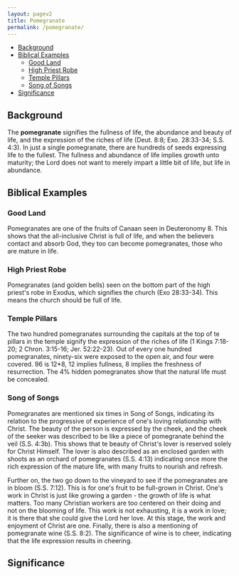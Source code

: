 ```yaml
---
layout: pagev2
title: Pomegranate
permalink: /pomegranate/
---
```

- [Background](#background)
- [Biblical Examples](#biblical-examples)
  - [Good Land](#good-land)
  - [High Priest Robe](#high-priest-robe)
  - [Temple Pillars](#temple-pillars)
  - [Song of Songs](#song-of-songs)
- [Significance](#significance)

## Background

The **pomegranate** signifies the fullness of life, the abundance and beauty of life, and the expression of the riches of life (Deut. 8:8; Exo. 28:33-34; S.S. 4:3). In just a single pomegranate, there are hundreds of seeds expressing life to the fullest. The fullness and abundance of life implies growth unto maturity; the Lord does not want to merely impart a little bit of life, but life in abundance. 

## Biblical Examples

### Good Land

Pomegranates are one of the fruits of Canaan seen in Deuteronomy 8. This shows that the all-inclusive Christ is full of life, and when the believers contact and absorb God, they too can become pomegranates, those who are mature in life.

### High Priest Robe

Pomegranates (and golden bells) seen on the bottom part of the high priest's robe in Exodus, which signifies the church (Exo 28:33-34). This means the church should be full of life. 

### Temple Pillars

The two hundred pomegranates surrounding the capitals at the top of te pillars in the temple signify the expression of the riches of life (1 Kings 7:18-20; 2 Chron. 3:15-16; Jer. 52:22-23). Out of every one hundred pomegranates, ninety-six were exposed to the open air, and four were covered. 96 is 12*8, 12 implies fullness, 8 implies the freshness of resurrection. The 4% hidden pomegranates show that the natural life must be concealed.

### Song of Songs

Pomegranates are mentioned six times in Song of Songs, indicating its relation to the progressive of experience of one's loving relationship with Christ. The beauty of the person is expressed by the cheek, and the cheek of the seeker was described to be like a piece of pomegranate behind the veil (S.S. 4:3b). This shows that te beauty of Christ's lover is reserved solely for Christ Himself. The lover is also described as an enclosed garden with shoots as an orchard of pomegranates (S.S. 4:13) indicating once more the rich expression of the mature life, with many fruits to nourish and refresh.

Further on, the two go down to the vineyard to see if the pomegranates are in bloom (S.S. 7:12). This is for one's fruit to be full-grown in Christ. One's work in Christ is just like growing a garden - the growth of life is what matters. Too many Christian workers are too centered on their doing and not on the blooming of life. This work is not exhausting, it is a work in love; it is there that she could give the Lord her love. At this stage, the work and enjoyment of Christ are one. Finally, there is also a mentioning of pomegranate wine (S.S. 8:2). The significance of wine is to cheer, indicating that the life expression results in cheering. 

## Significance
